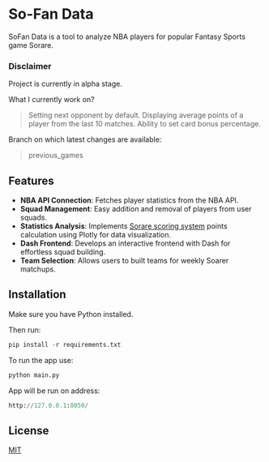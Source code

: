 # So-Fan Data

SoFan Data is a tool to analyze NBA players for popular Fantasy Sports game Sorare.

### Disclaimer

Project is currently in alpha stage.

What I currently work on?
> Setting next opponent by default.
> Displaying average points of a player from the last 10 matches.
> Ability to set card bonus percentage.


Branch on which latest changes are available:
> previous_games

## Features

* **NBA API Connection**: Fetches player statistics from the NBA API.
* **Squad Management**: Easy addition and removal of players from user squads.
* **Statistics Analysis**: Implements [Sorare scoring system](https://nbaguide.sorare.com/how-to-play/the-basics/scoring-system) points calculation using Plotly for data visualization.
* **Dash Frontend**: Develops an interactive frontend with Dash for effortless squad building.
* **Team Selection**: Allows users to built teams for weekly Soarer matchups.


## Installation

Make sure you have Python installed.

Then run:
```python
pip install -r requirements.txt
```

To run the app use:
```python
python main.py
```

App will be run on address:
```python
http://127.0.0.1:8050/
```
## License

[MIT](https://choosealicense.com/licenses/mit/)